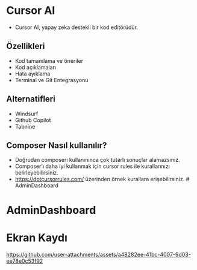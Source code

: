 
# Cursor AI

- Cursor AI, yapay zeka destekli bir kod editörüdür.

## Özellikleri

- Kod tamamlama ve öneriler
- Kod açıklamaları
- Hata ayıklama
- Terminal ve Git Entegrasyonu

## Alternatifleri

- Windsurf
- Github Copilot
- Tabnine

## Composer Nasıl kullanılır?

- Doğrudan composerı kullanınınca çok tutarlı sonuçlar alamazsınız.
- Composer'ı daha iyi kullanmak için cursor rules ile kurallarınızı belirleyebilirsiniz.
- https://dotcursorrules.com/ üzerinden örnek kurallara erişebilirsiniz. # AdminDashboard
# AdminDashboard

# Ekran Kaydı 




https://github.com/user-attachments/assets/a48282ee-41bc-4007-9d03-ee78e0c53f92

